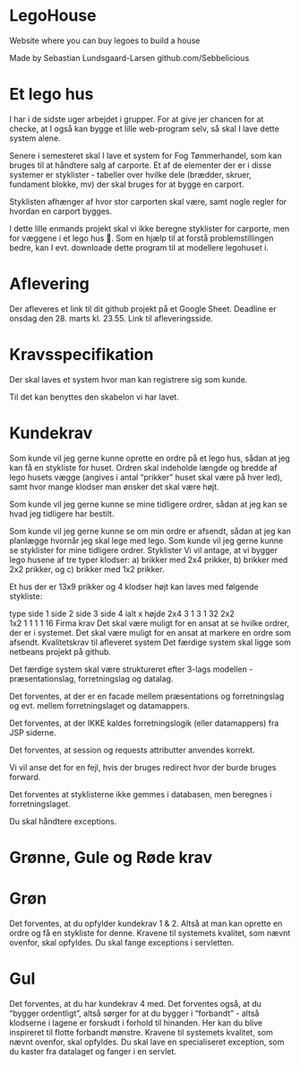 # LegoHouse
Website where you can buy legoes to build a house

Made by Sebastian Lundsgaard-Larsen
github.com/Sebbelicious


# Et lego hus
I har i de sidste uger arbejdet i grupper. For at give jer chancen for at checke, at I også kan bygge et lille web-program selv, så skal I lave dette system alene.

Senere i semesteret skal I lave et system for Fog Tømmerhandel, som kan bruges til at håndtere salg af carporte. Et af de elementer der er i disse systemer er styklister - tabeller over hvilke dele (brædder, skruer, fundament blokke, mv) der skal bruges for at bygge en carport.

Styklisten afhænger af hvor stor carporten skal være, samt nogle regler for hvordan en carport bygges.

I dette lille enmands projekt skal vi ikke beregne styklister for carporte, men for væggene i et lego hus 🙂. Som en hjælp til at forstå problemstillingen bedre, kan I evt. downloade dette program til at modellere legohuset i.

# Aflevering
Der afleveres et link til dit github projekt på et Google Sheet. Deadline er onsdag den 28. marts kl. 23.55. Link til afleveringsside.

# Kravsspecifikation
Der skal laves et system hvor man kan registrere sig som kunde.

Til det kan benyttes den skabelon vi har lavet.

# Kundekrav
Som kunde vil jeg gerne kunne oprette en ordre på et lego hus, sådan at jeg kan få en stykliste for huset. Ordren skal indeholde længde og bredde af lego husets vægge (angives i antal “prikker” huset skal være på hver led), samt hvor mange klodser man ønsker det skal være højt.

Som kunde vil jeg gerne kunne se mine tidligere ordrer, sådan at jeg kan se hvad jeg tidligere har bestilt.

Som kunde vil jeg gerne kunne se om min ordre er afsendt, sådan at jeg kan planlægge hvornår jeg skal lege med lego.
Som kunde vil jeg gerne kunne se styklister for mine tidligere ordrer.
Styklister
Vi vil antage, at vi bygger lego husene af tre typer klodser: a) brikker med 2x4 prikker, b) brikker med 2x2 prikker, og c) brikker med 1x2 prikker.

Et hus der er 13x9 prikker og 4 klodser højt kan laves med følgende stykliste:

type	side 1	side 2	side 3	side 4	ialt x højde
2x4	3	1	3	1	32
2x2	 	 	 	 	 
1x2	1	1	1	1	16
Firma krav
Det skal være muligt for en ansat at se hvilke ordrer, der er i systemet.
Det skal være muligt for en ansat at markere en ordre som afsendt.
Kvalitetskrav til afleveret system
Det færdige system skal ligge som netbeans projekt på github.

Det færdige system skal være struktureret efter 3-lags modellen - præsentationslag, forretningslag og datalag.

Det forventes, at der er en facade mellem præsentations og forretningslag og evt. mellem forretningslaget og datamappers.

Det forventes, at der IKKE kaldes forretningslogik (eller datamappers) fra JSP siderne.

Det forventes, at session og requests attributter anvendes korrekt.

Vi vil anse det for en fejl, hvis der bruges redirect hvor der burde bruges forward.

Det forventes at styklisterne ikke gemmes i databasen, men beregnes i forretningslaget.

Du skal håndtere exceptions.

# Grønne, Gule og Røde krav

# Grøn
Det forventes, at du opfylder kundekrav 1 & 2. Altså at man kan oprette en ordre og få en stykliste for denne.
Kravene til systemets kvalitet, som nævnt ovenfor, skal opfyldes.
Du skal fange exceptions i servletten.

# Gul
Det forventes, at du har kundekrav 4 med.
Det forventes også, at du “bygger ordentligt”, altså sørger for at du bygger i “forbandt” - altså klodserne i lagene er forskudt i forhold til hinanden. Her kan du blive inspireret til flotte forbandt mønstre.
Kravene til systemets kvalitet, som nævnt ovenfor, skal opfyldes.
Du skal lave en specialiseret exception, som du kaster fra datalaget og fanger i en servlet.
